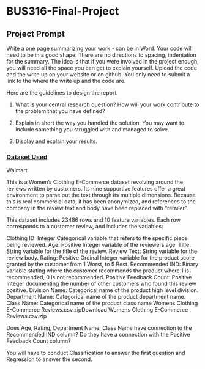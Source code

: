 # BUS316-Final-Project

## Project Prompt
Write a one page summarizing your work - can be in Word. Your code will need to be in a good shape. There are no directions to spacing, indentation for the summary. The idea is that if you were involved in the project enough, you will need all the space you can get to explain yourself. Upload the code and the write up on your website or on github. You only need to submit a link to the where the write up and the code are.

Here are the guidelines to design the report:

1. What is your central research question? How will your work contribute to the problem that you have defined?

2. Explain in short the way you handled the solution. You may want to include something you struggled with and managed to solve.

3. Display and explain your results.

### [Dataset Used](https://usfca.instructure.com/courses/1620646/files/71909377/download?wrap=1)
Walmart

This is a Women’s Clothing E-Commerce dataset revolving around the reviews written by customers. Its nine supportive features offer a great environment to parse out the text through its multiple dimensions. Because this is real commercial data, it has been anonymized, and references to the company in the review text and body have been replaced with “retailer”.

This dataset includes 23486 rows and 10 feature variables. Each row corresponds to a customer review, and includes the variables:

Clothing ID: Integer Categorical variable that refers to the specific piece being reviewed.
Age: Positive Integer variable of the reviewers age.
Title: String variable for the title of the review.
Review Text: String variable for the review body.
Rating: Positive Ordinal Integer variable for the product score granted by the customer from 1 Worst, to 5 Best.
Recommended IND: Binary variable stating where the customer recommends the product where 1 is recommended, 0 is not recommended.
Positive Feedback Count: Positive Integer documenting the number of other customers who found this review positive.
Division Name: Categorical name of the product high level division.
Department Name: Categorical name of the product department name.
Class Name: Categorical name of the product class name
Womens Clothing E-Commerce Reviews.csv.zipDownload Womens Clothing E-Commerce Reviews.csv.zip

Does Age, Rating, Department Name, Class Name have connection to the Recommended IND column? Do they have a connection with the Positive Feedback Count column?

You will have to conduct Classification to answer the first question and Regression to answer the second.
